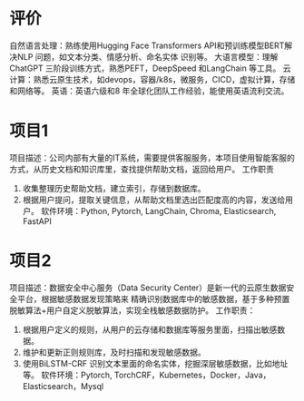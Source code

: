 # 评价 
自然语言处理：熟练使用Hugging Face Transformers API和预训练模型BERT解决NLP 问题，如文本分类、情感分析、命名实体
识别等。
大语言模型：理解ChatGPT 三阶段训练方式，熟悉PEFT，DeepSpeed 和LangChain 等工具。
云计算：熟悉云原生技术，如devops，容器/k8s，微服务，CICD，虚拟计算，存储和网络等。
英语：英语六级和8 年全球化团队工作经验，能使用英语流利交流。


# 项目1

项目描述：公司内部有大量的IT系统，需要提供客服服务，本项目使用智能客服的方式，从历史文档和知识库里，查找提供帮助文档，返回给用户。
工作职责
1. 收集整理历史帮助文档，建立索引，存储到数据库。
2. 根据用户提问，提取关键信息，从帮助文档里选出匹配度高的内容，发送给用户。
软件环境：Python, Pytorch, LangChain, Chroma, Elasticsearch, FastAPI



# 项目2
项目描述：数据安全中心服务（Data Security Center）是新一代的云原生数据安全平台，根据敏感数据发现策略来
精确识别数据库中的敏感数据，基于多种预置脱敏算法+用户自定义脱敏算法，实现全栈敏感数据防护。
工作职责：
1. 根据用户定义的规则，从用户的云存储和数据库等服务里面，扫描出敏感数据。
2. 维护和更新正则规则库，及时扫描和发现敏感数据。
3. 使用BiLSTM-CRF 识别文本里面的命名实体，挖掘深层敏感数据，比如地址等。
软件环境：Pytorch, TorchCRF，Kubernetes，Docker，Java，Elasticsearch，Mysql
